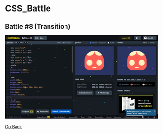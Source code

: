 # CSS_Battle

## Battle #8    (Transition)

![Alt text](Battle%208%20%20%5B42%5D%20Bady/images/Bady.png)


[Go Back](../README.md)